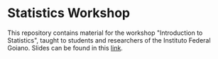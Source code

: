 # Statistics Workshop

This repository contains material for the workshop "Introduction to Statistics", taught to students and researchers of the Instituto Federal Goiano. Slides can be found in this [link](https://github.com/waltercostamb/statistics/blob/main/stats_workshop.pdf).  
